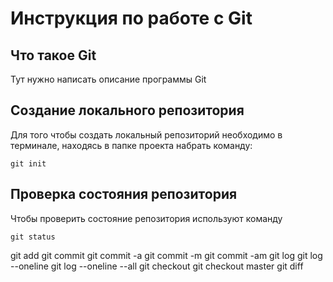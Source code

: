 # **Инструкция по работе с Git**

## Что такое Git

Тут нужно написать описание программы Git

## Создание локального репозитория

Для того чтобы создать локальный репозиторий необходимо в терминале, находясь в папке проекта набрать команду:

    git init

## Проверка состояния репозитория

Чтобы проверить состояние репозитория используют команду

    git status

git add
git commit
git commit -a
git commit -m
git commit -am
git log
git log --oneline
git log --oneline --all
git checkout
git checkout master
git diff
